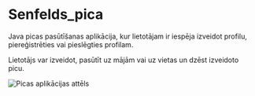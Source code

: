 # Senfelds_pica

Java picas pasūtīšanas aplikācija, kur lietotājam ir iespēja izveidot profilu, piereģistrēties vai pieslēgties profilam. 

Lietotājs var izveidot, pasūtīt uz mājām vai uz vietas un dzēst izveidoto picu.

![Picas aplikācijas attēls](https://www.picudarbnica.lv/wp-content/uploads/2012/02/IMG_9426-1000x667.jpg)
